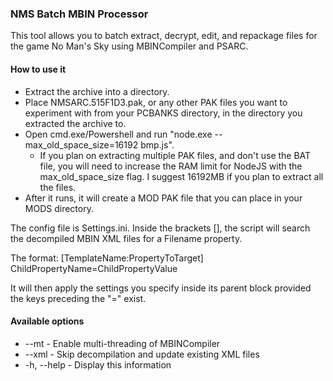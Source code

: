 ### NMS Batch MBIN Processor

This tool allows you to batch extract, decrypt, edit, and repackage files for the game No Man's Sky using MBINCompiler and PSARC.

#### How to use it

* Extract the archive into a directory.
* Place NMSARC.515F1D3.pak, or any other PAK files you want to experiment with from your PCBANKS directory, in the directory you extracted the archive to.
* Open cmd.exe/Powershell and run "node.exe --max_old_space_size=16192 bmp.js".
  * If you plan on extracting multiple PAK files, and don't use the BAT file, you will need to increase the RAM limit for NodeJS with the max_old_space_size flag. I suggest 16192MB if you plan to extract all the files.
* After it runs, it will create a MOD PAK file that you can place in your MODS directory.

The config file is Settings.ini. Inside the brackets [], the script will search the decompiled MBIN XML files for a Filename property.

The format:
[TemplateName:PropertyToTarget]
ChildPropertyName=ChildPropertyValue

It will then apply the settings you specify inside its parent block provided the keys preceding the "=" exist.

#### Available options

  * --mt - Enable multi-threading of MBINCompiler
  * --xml - Skip decompilation and update existing XML files
  * -h, --help - Display this information